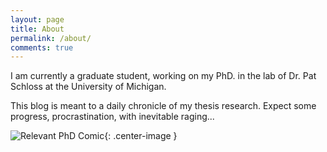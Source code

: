```yaml
---
layout: page
title: About
permalink: /about/
comments: true
---
```


I am currently a graduate student, working on my PhD. in the lab of Dr. Pat Schloss at the University of Michigan.  

This blog is meant to a daily chronicle of my thesis research.  Expect some progress, procrastination, with inevitable raging...


![Relevant PhD Comic](http://phdcomics.com/comics/archive/phd070513s.gif){: .center-image }